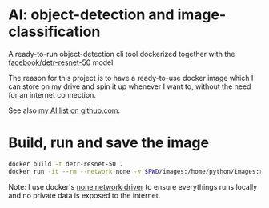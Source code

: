 # AI: object-detection and image-classification

A ready-to-run object-detection cli tool dockerized together with the [facebook/detr-resnet-50](https://huggingface.co/facebook/detr-resnet-50) model.

The reason for this project is to have a ready-to-use docker image which I can store on my drive and spin it up whenever I want to,
without the need for an internet connection.

See also [my AI list on github.com](https://github.com/stars/andreas-mausch/lists/ai).

# Build, run and save the image

```bash
docker build -t detr-resnet-50 .
docker run -it --rm --network none -v $PWD/images:/home/python/images:ro detr-resnet-50 "./images/**/*.*"
```

Note: I use docker's [none network driver](https://docs.docker.com/network/drivers/none/) to ensure everythings runs locally and no private data is exposed to the internet.
